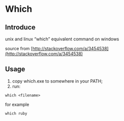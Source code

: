 # Which

## Introduce
unix and linux “which” equivalent command on windows

source from [http://stackoverflow.com/a/3454538](http://stackoverflow.com/a/3454538)

## Usage
1. copy which.exe to somewhere in your PATH;
2. run: 
```
which <filename>
```

for example
```
which ruby
```
